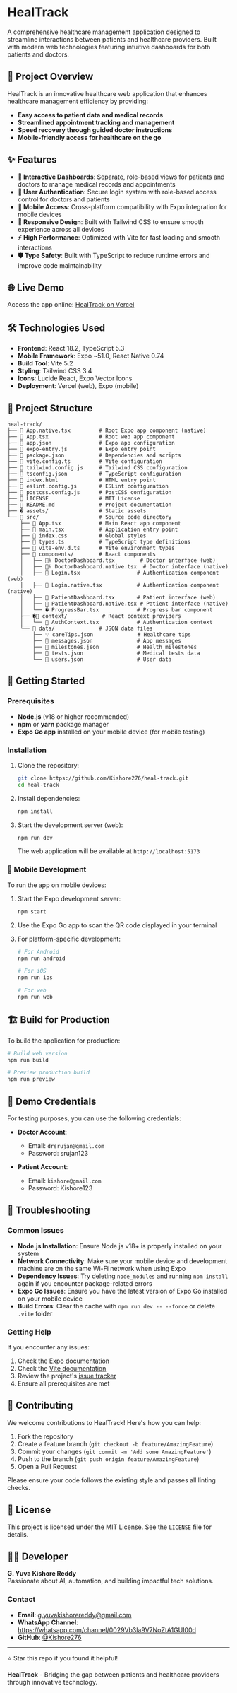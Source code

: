 # HealTrack

A comprehensive healthcare management application designed to streamline interactions between patients and healthcare providers. Built with modern web technologies featuring intuitive dashboards for both patients and doctors.

## 🎯 Project Overview

HealTrack is an innovative healthcare web application that enhances healthcare management efficiency by providing:

- **Easy access to patient data and medical records**
- **Streamlined appointment tracking and management**
- **Speed recovery through guided doctor instructions**
- **Mobile-friendly access for healthcare on the go**

## ✨ Features

- **🏥 Interactive Dashboards**: Separate, role-based views for patients and doctors to manage medical records and appointments
- **🔐 User Authentication**: Secure login system with role-based access control for doctors and patients
- **📱 Mobile Access**: Cross-platform compatibility with Expo integration for mobile devices
- **🎨 Responsive Design**: Built with Tailwind CSS to ensure smooth experience across all devices
- **⚡ High Performance**: Optimized with Vite for fast loading and smooth interactions
- **🛡️ Type Safety**: Built with TypeScript to reduce runtime errors and improve code maintainability

## 🌐 Live Demo

Access the app online: [HealTrack on Vercel](https://gfg-hackathon-zeta.vercel.app/)

## 🛠️ Technologies Used

- **Frontend**: React 18.2, TypeScript 5.3
- **Mobile Framework**: Expo ~51.0, React Native 0.74
- **Build Tool**: Vite 5.2
- **Styling**: Tailwind CSS 3.4
- **Icons**: Lucide React, Expo Vector Icons
- **Deployment**: Vercel (web), Expo (mobile)

## 📁 Project Structure

```plaintext
heal-track/
├── 📱 App.native.tsx         # Root Expo app component (native)
├── 📱 App.tsx                # Root web app component
├── 📄 app.json               # Expo app configuration
├── 📄 expo-entry.js          # Expo entry point
├── 📄 package.json           # Dependencies and scripts
├── 📄 vite.config.ts         # Vite configuration
├── 📄 tailwind.config.js     # Tailwind CSS configuration
├── 📄 tsconfig.json          # TypeScript configuration
├── 📄 index.html             # HTML entry point
├── 📄 eslint.config.js       # ESLint configuration
├── 📄 postcss.config.js      # PostCSS configuration
├── 📄 LICENSE                # MIT License
├── 📄 README.md              # Project documentation
├── � assets/                # Static assets
└── 📂 src/                   # Source code directory
    ├── 📱 App.tsx            # Main React app component
    ├── 📱 main.tsx           # Application entry point
    ├── 🎨 index.css          # Global styles
    ├── 📝 types.ts           # TypeScript type definitions
    ├── 📝 vite-env.d.ts      # Vite environment types
    ├── 📂 components/        # React components
    │   ├── 👨‍⚕️ DoctorDashboard.tsx        # Doctor interface (web)
    │   ├── 👨‍⚕️ DoctorDashboard.native.tsx  # Doctor interface (native)
    │   ├── 🔐 Login.tsx                  # Authentication component (web)
    │   ├── 🔐 Login.native.tsx           # Authentication component (native)
    │   ├── 👤 PatientDashboard.tsx       # Patient interface (web)
    │   ├── 👤 PatientDashboard.native.tsx # Patient interface (native)
    │   └── � ProgressBar.tsx            # Progress bar component
    ├── �📂 context/           # React context providers
    │   └── 🔐 AuthContext.tsx            # Authentication context
    └── 📂 data/              # JSON data files
        ├── 💡 careTips.json              # Healthcare tips
        ├── 💬 messages.json              # App messages
        ├── 🎯 milestones.json            # Health milestones
        ├── 🧪 tests.json                 # Medical tests data
        └── 👥 users.json                 # User data
```

## 🚀 Getting Started

### Prerequisites

- **Node.js** (v18 or higher recommended)
- **npm** or **yarn** package manager
- **Expo Go app** installed on your mobile device (for mobile testing)

### Installation

1. Clone the repository:

   ```bash
   git clone https://github.com/Kishore276/heal-track.git
   cd heal-track
   ```

2. Install dependencies:

   ```bash
   npm install
   ```

3. Start the development server (web):

   ```bash
   npm run dev
   ```

   The web application will be available at `http://localhost:5173`

### 📱 Mobile Development

To run the app on mobile devices:

1. Start the Expo development server:

   ```bash
   npm start
   ```

2. Use the Expo Go app to scan the QR code displayed in your terminal

3. For platform-specific development:

   ```bash
   # For Android
   npm run android
   
   # For iOS
   npm run ios
   
   # For web
   npm run web
   ```

## 🏗️ Build for Production

To build the application for production:

```bash
# Build web version
npm run build

# Preview production build
npm run preview
```

## 🧪 Demo Credentials

For testing purposes, you can use the following credentials:

- **Doctor Account**:
  - Email: `drsrujan@gmail.com`
  - Password: srujan123

- **Patient Account**:
  - Email: `kishore@gmail.com`
  - Password: Kishore123

## 🔧 Troubleshooting

### Common Issues

- **Node.js Installation**: Ensure Node.js v18+ is properly installed on your system
- **Network Connectivity**: Make sure your mobile device and development machine are on the same Wi-Fi network when using Expo
- **Dependency Issues**: Try deleting `node_modules` and running `npm install` again if you encounter package-related errors
- **Expo Go Issues**: Ensure you have the latest version of Expo Go installed on your mobile device
- **Build Errors**: Clear the cache with `npm run dev -- --force` or delete `.vite` folder

### Getting Help

If you encounter any issues:

1. Check the [Expo documentation](https://docs.expo.dev/)
2. Check the [Vite documentation](https://vitejs.dev/)
3. Review the project's [issue tracker](https://github.com/Kishore276/heal-track/issues)
4. Ensure all prerequisites are met

## 🤝 Contributing

We welcome contributions to HealTrack! Here's how you can help:

1. Fork the repository
2. Create a feature branch (`git checkout -b feature/AmazingFeature`)
3. Commit your changes (`git commit -m 'Add some AmazingFeature'`)
4. Push to the branch (`git push origin feature/AmazingFeature`)
5. Open a Pull Request

Please ensure your code follows the existing style and passes all linting checks.

## 📄 License

This project is licensed under the MIT License. See the `LICENSE` file for details.

## 👨‍💻 Developer

**G. Yuva Kishore Reddy**  
Passionate about AI, automation, and building impactful tech solutions.

### Contact

- **Email**: <g.yuvakishorereddy@gmail.com>
- **WhatsApp Channel**: <https://whatsapp.com/channel/0029Vb3la9V7NoZtA1GUI00d>
- **GitHub**: [@Kishore276](https://github.com/Kishore276)

---

⭐ Star this repo if you found it helpful!

**HealTrack** - Bridging the gap between patients and healthcare providers through innovative technology.


